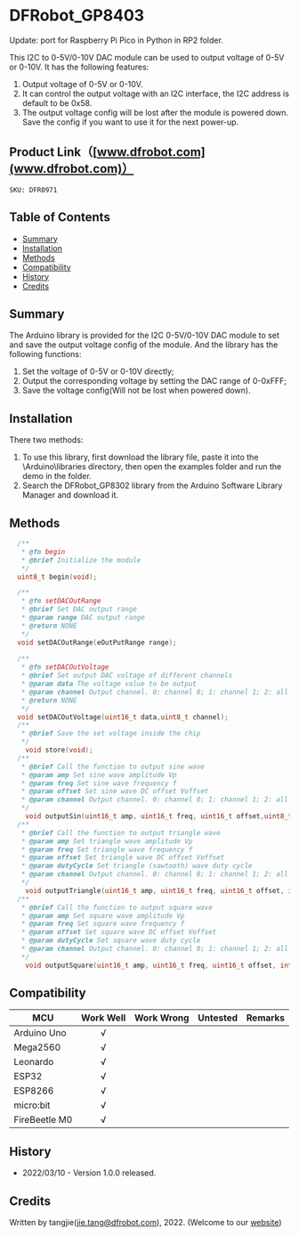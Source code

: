 # DFRobot_GP8403

Update: port for Raspberry Pi Pico in Python in RP2 folder.

This I2C to 0-5V/0-10V DAC module can be used to output voltage of 0-5V or 0-10V. It has the following features:
1. Output voltage of 0-5V or 0-10V.
2. It can control the output voltage with an I2C interface, the I2C address is default to be 0x58. 
3. The output voltage config will be lost after the module is powered down. Save the config if you want to use it for the next power-up.


## Product Link（[www.dfrobot.com](www.dfrobot.com)）
    SKU: DFR0971 

## Table of Contents
  - [Summary](#summary)
  - [Installation](#installation)
  - [Methods](#methods)
  - [Compatibility](#compatibility)
  - [History](#history)
  - [Credits](#credits)

## Summary
The Arduino library is provided for the I2C 0-5V/0-10V DAC module to set and save the output voltage config of the module. And the library has the following functions:
1. Set the voltage of 0-5V or 0-10V directly;
2. Output the corresponding voltage by setting the DAC range of 0-0xFFF;
3. Save the voltage config(Will not be lost when powered down).

## Installation

There two methods: 
1. To use this library, first download the library file, paste it into the \Arduino\libraries directory, then open the examples folder and run the demo in the folder.
2. Search the DFRobot_GP8302 library from the Arduino Software Library Manager and download it.

## Methods

```C++
  /**
   * @fn begin
   * @brief Initialize the module
   */
  uint8_t begin(void);

  /**
   * @fn setDACOutRange
   * @brief Set DAC output range
   * @param range DAC output range
   * @return NONE
   */
  void setDACOutRange(eOutPutRange range);
    
  /**
   * @fn setDACOutVoltage
   * @brief Set output DAC voltage of different channels
   * @param data The voltage value to be output
   * @param channel Output channel. 0: channel 0; 1: channel 1; 2: all the channels
   * @return NONE
   */
  void setDACOutVoltage(uint16_t data,uint8_t channel);
  /**
   * @brief Save the set voltage inside the chip
   */
	void store(void);
  /**
   * @brief Call the function to output sine wave
   * @param amp Set sine wave amplitude Vp
   * @param freq Set sine wave frequency f
   * @param offset Set sine wave DC offset Voffset
   * @param channel Output channel. 0: channel 0; 1: channel 1; 2: all the channels
   */
	void outputSin(uint16_t amp, uint16_t freq, uint16_t offset,uint8_t channel);
  /**
   * @brief Call the function to output triangle wave
   * @param amp Set triangle wave amplitude Vp
   * @param freq Set triangle wave frequency f
   * @param offset Set triangle wave DC offset Voffset
   * @param dutyCycle Set triangle (sawtooth) wave duty cycle
   * @param channel Output channel. 0: channel 0; 1: channel 1; 2: all the channels
   */
	void outputTriangle(uint16_t amp, uint16_t freq, uint16_t offset, int8_t dutyCycle, uint8_t channel);
  /**
   * @brief Call the function to output square wave
   * @param amp Set square wave amplitude Vp
   * @param freq Set square wave frequency f
   * @param offset Set square wave DC offset Voffset
   * @param dutyCycle Set square wave duty cycle
   * @param channel Output channel. 0: channel 0; 1: channel 1; 2: all the channels
   */
	void outputSquare(uint16_t amp, uint16_t freq, uint16_t offset, int8_t dutyCycle, uint8_t channel);
```
## Compatibility

MCU                |  Work Well    | Work Wrong   | Untested    | Remarks
------------------ | :----------: | :----------: | :---------: | -----
Arduino Uno        |       √       |              |             | 
Mega2560           |      √       |              |             | 
Leonardo           |      √       |              |             | 
ESP32              |      √       |              |             | 
ESP8266            |      √       |              |             | 
micro:bit          |      √       |              |             | 
FireBeetle M0      |      √       |              |             | 

## History

- 2022/03/10 - Version 1.0.0 released.

## Credits

Written by tangjie(jie.tang@dfrobot.com), 2022. (Welcome to our [website](https://www.dfrobot.com/))

